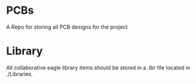 # PCBs
A Repo for storing all PCB designs for the project

# Library
All collaborative eagle library items should be stored in a .lbr file located in ./Libraries.
